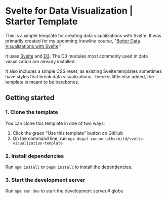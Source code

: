 # Svelte for Data Visualization | Starter Template

This is a simple template for creating data visualizations with Svelte. It was primarily created for my upcoming /newline course, "[Better Data Visualizations with Svelte](https://www.newline.co/courses/better-data-visualizations-with-svelte/welcome)."

It uses [Svelte](https://svelte.dev/) and [D3](https://d3js.org/). The D3 modules most commonly used in data visualization are already installed. 

It also includes a simple CSS reset, as existing Svelte templates sometimes have styles that break data visualizations. There is little else added, the template is meant to be barebones.

## Getting started

### 1. Clone the template

You can clone this template in one of two ways:
1. Click the green "Use this template" button on GitHub
2. On the command line, run `npx degit connorrothschild/svelte-visualization-template`

### 2. Install dependencies

Run `npm install` or `pnpm install` to install the dependencies.

### 3. Start the development server

Run `npm run dev` to start the development server.# globe

